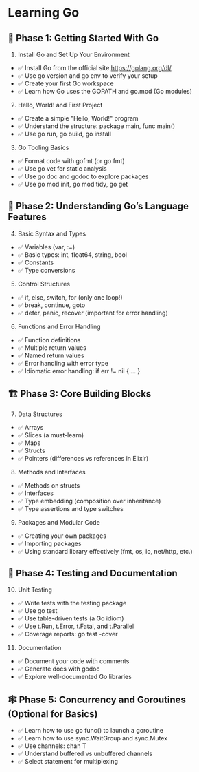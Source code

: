 # Learning Go

## 🌱 Phase 1: Getting Started With Go

1. Install Go and Set Up Your Environment
- ✅ Install Go from the official site https://golang.org/dl/
- ✅ Use go version and go env to verify your setup
- ✅ Create your first Go workspace
- ✅ Learn how Go uses the GOPATH and go.mod (Go modules)

2. Hello, World! and First Project
- ✅ Create a simple "Hello, World!" program
- ✅ Understand the structure: package main, func main()
- ✅ Use go run, go build, go install

3. Go Tooling Basics
- ✅ Format code with gofmt (or go fmt)
- ✅ Use go vet for static analysis
- ✅ Use go doc and godoc to explore packages
- ✅ Use go mod init, go mod tidy, go get

## 🧠 Phase 2: Understanding Go’s Language Features

4. Basic Syntax and Types
- ✅ Variables (var, :=)
- ✅ Basic types: int, float64, string, bool
- ✅ Constants
- ✅ Type conversions

5. Control Structures
- ✅ if, else, switch, for (only one loop!)
- ✅ break, continue, goto
- ✅ defer, panic, recover (important for error handling)

6. Functions and Error Handling
- ✅ Function definitions
- ✅ Multiple return values
- ✅ Named return values
- ✅ Error handling with error type
- ✅ Idiomatic error handling: if err != nil { ... }

## 🏗️ Phase 3: Core Building Blocks
7. Data Structures
- ✅ Arrays
- ✅ Slices (a must-learn)
- ✅ Maps
- ✅ Structs
- ✅ Pointers (differences vs references in Elixir)

8. Methods and Interfaces
- ✅ Methods on structs
- ✅ Interfaces
- ✅ Type embedding (composition over inheritance)
- ✅ Type assertions and type switches

9. Packages and Modular Code
- ✅ Creating your own packages
- ✅ Importing packages
- ✅ Using standard library effectively (fmt, os, io, net/http, etc.)

## 🧪 Phase 4: Testing and Documentation

10. Unit Testing
- ✅ Write tests with the testing package
- ✅ Use go test
- ✅ Use table-driven tests (a Go idiom)
- ✅ Use t.Run, t.Error, t.Fatal, and t.Parallel
- ✅ Coverage reports: go test -cover

11. Documentation
- ✅ Document your code with comments
- ✅ Generate docs with godoc
- ✅ Explore well-documented Go libraries

## 🕸️ Phase 5: Concurrency and Goroutines (Optional for Basics)

- ✅ Learn how to use go func() to launch a goroutine
- ✅ Learn how to use sync.WaitGroup and sync.Mutex
- ✅ Use channels: chan T
- ✅ Understand buffered vs unbuffered channels
- ✅ Select statement for multiplexing



